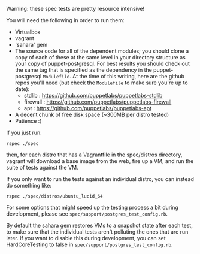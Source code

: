 Warning: these spec tests are pretty resource intensive!

You will need the following in order to run them:

* Virtualbox
* vagrant
* 'sahara' gem
* The source code for all of the dependent modules; you should clone a copy of each of these at the same level in your directory structure as your copy of puppet-postgresql.  For best results you should check out the same tag that is specified as the dependency in the puppet-postgresql `Modulefile`.  At the time of this writing, here are the github repos you'll need (but check the `Modulefile` to make sure you're up to date):
    * stdlib : https://github.com/puppetlabs/puppetlabs-stdlib
    * firewall : https://github.com/puppetlabs/puppetlabs-firewall
    * apt : https://github.com/puppetlabs/puppetlabs-apt
* A decent chunk of free disk space (~300MB per distro tested)
* Patience :)

If you just run:

    rspec ./spec

then, for each distro that has a Vagrantfile in the spec/distros directory,
vagrant will download a base image from the web, fire up a VM, and run
the suite of tests against the VM.

If you only want to run the tests against an individual distro, you can
instead do something like:

    rspec ./spec/distros/ubuntu_lucid_64

For some options that might speed up the testing process a bit during development,
please see `spec/support/postgres_test_config.rb`.

By default the sahara gem restores VMs to a snapshot state after each test,
to make sure that the individual tests aren't polluting the ones that are run later.
If you want to disable this during development, you can set HardCoreTesting to false
in `spec/support/postgres_test_config.rb`.
